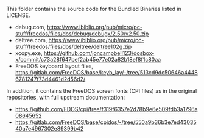 This folder contains the source code for the Bundled Binaries listed in LICENSE.
   - debug.com, https://www.ibiblio.org/pub/micro/pc-stuff/freedos/files/dos/debug/debugx/2.50/v2.50.zip
   - deltree.com, https://www.ibiblio.org/pub/micro/pc-stuff/freedos/files/dos/deltree/deltree102g.zip
   - xcopy.exe, https://github.com/joncampbell123/dosbox-x/commit/c73a28f647bef2ab45e77e02a82b18ef8f1c80aa
   - FreeDOS keyboard layout files, https://gitlab.com/FreeDOS/base/keyb_lay/-/tree/513cd9dc50646a44486781247f73d4461d2d56d2/

In addition, it contains the FreeDOS screen fonts (CPI files) as in the original
repositories, with full upstream documentation:
   - https://github.com/FDOS/cpi/tree/f319f6357e2d78b9e6e509fdb3a1796a08645652
   - https://gitlab.com/FreeDOS/base/cpidos/-/tree/550a9b36b3e7ed4303540a7e4967302e89399b42
